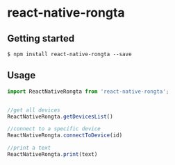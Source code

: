 # react-native-rongta

## Getting started

`$ npm install react-native-rongta --save`

## Usage
```javascript
import ReactNativeRongta from 'react-native-rongta';


//get all devices
ReactNativeRongta.getDevicesList()

//connect to a specific device
ReactNativeRongta.connectToDevice(id)

//print a text
ReactNativeRongta.print(text)
